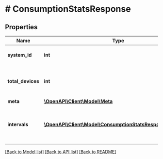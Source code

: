 # # ConsumptionStatsResponse

## Properties

Name | Type | Description | Notes
------------ | ------------- | ------------- | -------------
**system_id** | **int** | Enlighten ID for this system. |
**total_devices** | **int** | Number of active consumption meters for this system. |
**meta** | [**\OpenAPI\Client\Model\Meta**](Meta.md) |  |
**intervals** | [**\OpenAPI\Client\Model\ConsumptionStatsResponseIntervals[]**](ConsumptionStatsResponseIntervals.md) | A list of intervals between the requested start and end times. |

[[Back to Model list]](../../README.md#models) [[Back to API list]](../../README.md#endpoints) [[Back to README]](../../README.md)
